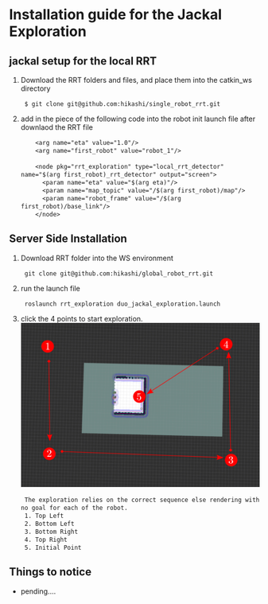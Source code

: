 # Installation guide for the Jackal Exploration

## jackal setup for the local RRT
1. Download the RRT folders and files, and place them into the catkin_ws directory

        $ git clone git@github.com:hikashi/single_robot_rrt.git

2. add in the piece of the following code into the robot init launch file after downlaod the RRT file
        
           <arg name="eta" value="1.0"/>
           <arg name="first_robot" value="robot_1"/>
           
           <node pkg="rrt_exploration" type="local_rrt_detector" name="$(arg first_robot)_rrt_detector" output="screen">
             <param name="eta" value="$(arg eta)"/>
             <param name="map_topic" value="/$(arg first_robot)/map"/>
             <param name="robot_frame" value="/$(arg first_robot)/base_link"/>
           </node>
           
## Server Side Installation
1. Download RRT folder into the WS environment

        git clone git@github.com:hikashi/global_robot_rrt.git

2. run the launch file
        
        roslaunch rrt_exploration duo_jackal_exploration.launch 

3. click the 4 points to start exploration.
        ![Instruction](/instruction2.png)
        
        The exploration relies on the correct sequence else rendering with no goal for each of the robot.
        1. Top Left
        2. Bottom Left
        3. Bottom Right
        4. Top Right
        5. Initial Point

## Things to notice
- pending....
